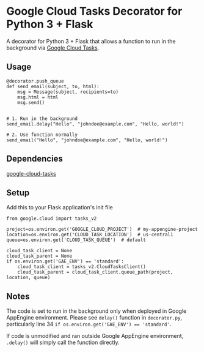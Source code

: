 # Google Cloud Tasks Decorator for Python 3 + Flask
A decorator for Python 3 + Flask that allows a function to run in the background via [Google Cloud Tasks](https://cloud.google.com/tasks).


## Usage
```python3
@decorator.push_queue
def send_email(subject, to, html):
    msg = Message(subject, recipients=to)
    msg.html = html
    msg.send()


# 1. Run in the background
send_email.delay("Hello", "johndoe@example.com", "Hello, world!")

# 2. Use function normally
send_email("Hello", "johndoe@example.com", "Hello, world!")
```


## Dependencies
[google-cloud-tasks](https://pypi.org/project/google-cloud-tasks)

## Setup
Add this to your Flask application's init file
```python3
from google.cloud import tasks_v2

project=os.environ.get('GOOGLE_CLOUD_PROJECT')  # my-appengine-project
location=os.environ.get('CLOUD_TASK_LOCATION')  # us-central1
queue=os.environ.get('CLOUD_TASK_QUEUE')  # default

cloud_task_client = None
cloud_task_parent = None
if os.environ.get('GAE_ENV') == 'standard':
    cloud_task_client = tasks_v2.CloudTasksClient()
    cloud_task_parent = cloud_task_client.queue_path(project, location, queue)
```


## Notes
The code is set to run in the background only when deployed in Google AppEngine environment. Please see `delay()` function in `decorator.py`, particularly line 34 `if os.environ.get('GAE_ENV') == 'standard'`.

If code is unmodified and ran outside Google AppEngine environment, `.delay()` will simply call the function directly.
